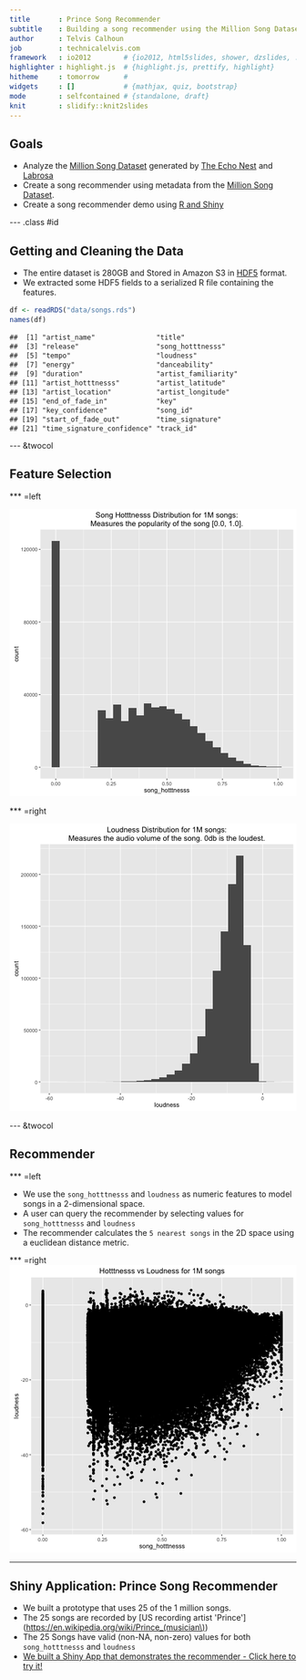 ```yaml
---
title       : Prince Song Recommender
subtitle    : Building a song recommender using the Million Song Dataset
author      : Telvis Calhoun
job         : technicalelvis.com
framework   : io2012        # {io2012, html5slides, shower, dzslides, ...}
highlighter : highlight.js  # {highlight.js, prettify, highlight}
hitheme     : tomorrow      #
widgets     : []            # {mathjax, quiz, bootstrap}
mode        : selfcontained # {standalone, draft}
knit        : slidify::knit2slides
---
```


## Goals

- Analyze the [Million Song Dataset](http://labrosa.ee.columbia.edu/millionsong/) generated by [The Echo Nest](http://the.echonest.com/) and [Labrosa](http://labrosa.ee.columbia.edu/) 
- Create a song recommender using metadata from the [Million Song Dataset](http://labrosa.ee.columbia.edu/millionsong/). 
- Create a song recommender demo using [R and Shiny](http://shiny.rstudio.com/)

--- .class #id

## Getting and Cleaning the Data

- The entire dataset is 280GB and Stored in Amazon S3 in [HDF5](https://www.hdfgroup.org/HDF5/) format.
- We extracted some HDF5 fields to a serialized R file containing the features.


```r
df <- readRDS("data/songs.rds")
names(df)
```

```
##  [1] "artist_name"               "title"                    
##  [3] "release"                   "song_hotttnesss"          
##  [5] "tempo"                     "loudness"                 
##  [7] "energy"                    "danceability"             
##  [9] "duration"                  "artist_familiarity"       
## [11] "artist_hotttnesss"         "artist_latitude"          
## [13] "artist_location"           "artist_longitude"         
## [15] "end_of_fade_in"            "key"                      
## [17] "key_confidence"            "song_id"                  
## [19] "start_of_fade_out"         "time_signature"           
## [21] "time_signature_confidence" "track_id"
```

--- &twocol
## Feature Selection



*** =left



![plot of chunk unnamed-chunk-3](assets/fig/unnamed-chunk-3-1.png)

*** =right

![plot of chunk unnamed-chunk-4](assets/fig/unnamed-chunk-4-1.png)

--- &twocol

## Recommender

*** =left

- We use the `song_hotttnesss` and `loudness` as numeric features to model songs in a 2-dimensional space.
- A user can query the recommender by selecting values for `song_hotttnesss` and `loudness`
- The recommender calculates the `5 nearest songs` in the 2D space using a euclidean distance metric. 

*** =right
![plot of chunk unnamed-chunk-5](assets/fig/unnamed-chunk-5-1.png)

---

## Shiny Application: Prince Song Recommender

- We built a prototype that uses 25 of the 1 million songs.
- The 25 songs are recorded by [US recording artist 'Prince'](https://en.wikipedia.org/wiki/Prince_(musician\))
- The 25 Songs have valid (non-NA, non-zero) values for both `song_hotttnesss` and `loudness`
- [We built a Shiny App that demonstrates the recommender - Click here to try it!](https://technicalelvis.shinyapps.io/prince_song_recommender/)


